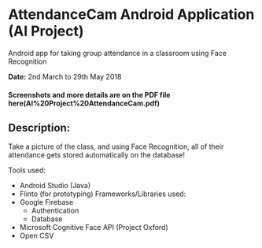 # AttendanceCam Android Application (AI Project)

Android app for taking group attendance in a classroom using Face Recognition

**Date:** 2nd March to 29th May 2018

#### Screenshots and more details are on the PDF file here(AI%20Project%20AttendanceCam.pdf)

## Description: 
Take a picture of the class, and using Face Recognition, all of their attendance gets stored automatically on the database!

Tools used:
 * Android Studio (Java)
 * Flinto (for prototyping)
Frameworks/Libraries used:
 * Google Firebase
   * Authentication
   * Database
 * Microsoft Cognitive Face API (Project Oxford)
 * Open CSV
